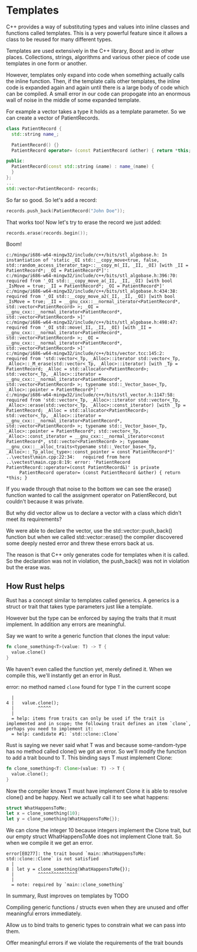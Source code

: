 # Templates

C++ provides a way of substituting types and values into inline classes and functions called templates. This is a very powerful feature since it allows a class to be reused for many different types.

Templates are used extensively in the C++ library, Boost and in other places. Collections, strings, algorithms and various other piece of code use templates in one form or another.

However, templates only expand into code when something actually calls the inline function. Then, if the template calls other templates, the inline code is expanded again and again until there is a large body of code which can be compiled. A small error in our code can propogate into an enormous wall of noise in the middle of some expanded template.

For example a vector takes a type it holds as a template parameter. So we can create a vector of PatientRecords.

```c++
class PatientRecord {
  std::string name_;

  PatientRecord() {}
  PatientRecord operator= (const PatientRecord &other) { return *this; }

public:
  PatientRecord(const std::string &name) : name_(name) {
  }
};
...
std::vector<PatientRecord> records;
```

So far so good. So let's add a record:

```c++
records.push_back(PatientRecord("John Doe"));
```

That works too! Now let's try to erase the record we just added:

```c++
records.erase(records.begin());
```

Boom!

```
c:/mingw/i686-w64-mingw32/include/c++/bits/stl_algobase.h: In instantiation of 'static _OI std::__copy_move<true, false, std::random_access_iterator_tag>::__copy_m(_II, _II, _OI) [with _II = PatientRecord*; _OI = PatientRecord*]':
c:/mingw/i686-w64-mingw32/include/c++/bits/stl_algobase.h:396:70:   required from '_OI std::__copy_move_a(_II, _II, _OI) [with bool _IsMove = true; _II = PatientRecord*; _OI = PatientRecord*]'
c:/mingw/i686-w64-mingw32/include/c++/bits/stl_algobase.h:434:38:   required from '_OI std::__copy_move_a2(_II, _II, _OI) [with bool _IsMove = true; _II = __gnu_cxx::__normal_iterator<PatientRecord*, std::vector<PatientRecord> >; _OI = __gnu_cxx::__normal_iterator<PatientRecord*, std::vector<PatientRecord> >]'
c:/mingw/i686-w64-mingw32/include/c++/bits/stl_algobase.h:498:47:   required from '_OI std::move(_II, _II, _OI) [with _II = __gnu_cxx::__normal_iterator<PatientRecord*, std::vector<PatientRecord> >; _OI = __gnu_cxx::__normal_iterator<PatientRecord*, std::vector<PatientRecord> >]'
c:/mingw/i686-w64-mingw32/include/c++/bits/vector.tcc:145:2:   required from 'std::vector<_Tp, _Alloc>::iterator std::vector<_Tp, _Alloc>::_M_erase(std::vector<_Tp, _Alloc>::iterator) [with _Tp = PatientRecord; _Alloc = std::allocator<PatientRecord>; std::vector<_Tp, _Alloc>::iterator = __gnu_cxx::__normal_iterator<PatientRecord*, std::vector<PatientRecord> >; typename std::_Vector_base<_Tp, _Alloc>::pointer = PatientRecord*]'
c:/mingw/i686-w64-mingw32/include/c++/bits/stl_vector.h:1147:58:   required from 'std::vector<_Tp, _Alloc>::iterator std::vector<_Tp, _Alloc>::erase(std::vector<_Tp, _Alloc>::const_iterator) [with _Tp = PatientRecord; _Alloc = std::allocator<PatientRecord>; std::vector<_Tp, _Alloc>::iterator = __gnu_cxx::__normal_iterator<PatientRecord*, std::vector<PatientRecord> >; typename std::_Vector_base<_Tp, _Alloc>::pointer = PatientRecord*; std::vector<_Tp, _Alloc>::const_iterator = __gnu_cxx::__normal_iterator<const PatientRecord*, std::vector<PatientRecord> >; typename __gnu_cxx::__alloc_traits<typename std::_Vector_base<_Tp, _Alloc>::_Tp_alloc_type>::const_pointer = const PatientRecord*]'
..\vectest\main.cpp:22:34:   required from here
..\vectest\main.cpp:8:19: error: 'PatientRecord PatientRecord::operator=(const PatientRecord&)' is private
     PatientRecord operator= (const PatientRecord &other) { return *this; }
```

If you wade through that noise to the bottom we can see the erase() function wanted to call the assignment operator on PatientRecord, but couldn't because it was private.

But why did vector allow us to declare a vector with a class which didn't meet its requirements?

We were able to declare the vector, use the std::vector::push_back() function but when we called std::vector::erase() the compiler discovered some deeply nested error and threw these errors back at us.

The reason is that C++ only generates code for templates when it is called. So the declaration was not in violation, the push_back() was not in violation but the erase was.

## How Rust helps

Rust has a concept similar to templates called generics. A generics is a struct or trait that takes type parameters just like a template.

However but the type can be enforced by saying the traits that it must implement. In addition any errors are meaningful.

Say we want to write a generic function that clones the input value:

```rust
fn clone_something<T>(value: T) -> T {
  value.clone()
}
```

We haven't even called the function yet, merely defined it. When we compile this, we'll instantly get an error in Rust.

error: no method named `clone` found for type `T` in the current scope

```
  |
4 |   value.clone();
  |         ^^^^^
  |
  = help: items from traits can only be used if the trait is implemented and in scope; the following trait defines an item `clone`, perhaps you need to implement it:
  = help: candidate #1: `std::clone::Clone`
```

Rust is saying we never said what T was and because some-random-type has no method called clone() we got an error.
So we'll modify the function to add a trait bound to T. This binding says T must implement Clone:

```rust
fn clone_something<T: Clone>(value: T) -> T {
  value.clone();
}
```

Now the compiler knows T must have implement Clone it is able to resolve clone() and be happy.
Next we actually call it to see what happens:

```rust
struct WhatHappensToMe;
let x = clone_something(10);
let y = clone_something(WhatHappensToMe{});
```

We can clone the integer 10 because integers implement the Clone trait, but our empty struct WhatHappensToMe does not implement Clone trait. So when we compile it we get an error.

```
error[E0277]: the trait bound `main::WhatHappensToMe: std::clone::Clone` is not satisfied
  |
8 | let y = clone_something(WhatHappensToMe{});
  |         ^^^^^^^^^^^^^^^
  |
  = note: required by `main::clone_something`
```

In summary, Rust improves on templates by TODO

Compiling generic functions / structs even when they are unused and offer meaningful errors immediately.

Allow us to bind traits to generic types to constrain what we can pass into them.

Offer meaningful errors if we violate the requirements of the trait bounds
